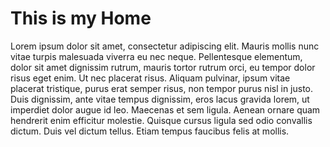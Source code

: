 # This is my Home

 Lorem ipsum dolor sit amet, consectetur adipiscing elit. Mauris
 mollis nunc vitae turpis malesuada viverra eu nec neque. Pellentesque
 elementum, dolor sit amet dignissim rutrum, mauris tortor rutrum
 orci, eu tempor dolor risus eget enim. Ut nec placerat risus. Aliquam
 pulvinar, ipsum vitae placerat tristique, purus erat semper risus,
 non tempor purus nisl in justo. Duis dignissim, ante vitae tempus
 dignissim, eros lacus gravida lorem, ut imperdiet dolor augue id
 leo. Maecenas et sem ligula. Aenean ornare quam hendrerit enim
 efficitur molestie. Quisque cursus ligula sed odio convallis
 dictum. Duis vel dictum tellus. Etiam tempus faucibus felis at
 mollis.
